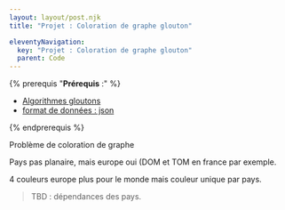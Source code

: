 ```yaml
---
layout: layout/post.njk 
title: "Projet : Coloration de graphe glouton"

eleventyNavigation:
  key: "Projet : Coloration de graphe glouton"
  parent: Code
---
```


{% prerequis "**Prérequis** :" %}

* [Algorithmes gloutons](../../algorithme/algorithmes-gloutons)
* [format de données : json](../format-données-json)

{% endprerequis %}

<!-- début résumé -->

Problème de coloration de graphe

<!-- end résumé -->

Pays pas planaire, mais europe oui (DOM et TOM en france par exemple.

4 couleurs europe
plus pour le monde mais couleur unique par pays.

> TBD : dépendances des pays.